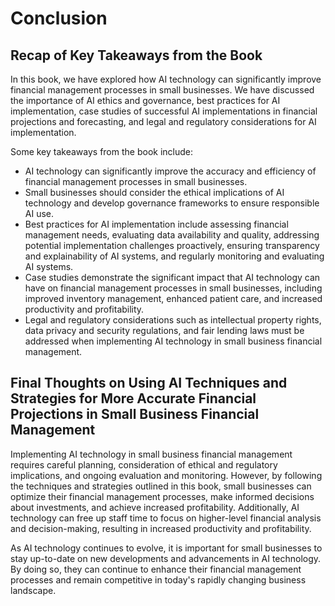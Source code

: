 # Conclusion

Recap of Key Takeaways from the Book
------------------------------------

In this book, we have explored how AI technology can significantly improve financial management processes in small businesses. We have discussed the importance of AI ethics and governance, best practices for AI implementation, case studies of successful AI implementations in financial projections and forecasting, and legal and regulatory considerations for AI implementation.

Some key takeaways from the book include:

* AI technology can significantly improve the accuracy and efficiency of financial management processes in small businesses.
* Small businesses should consider the ethical implications of AI technology and develop governance frameworks to ensure responsible AI use.
* Best practices for AI implementation include assessing financial management needs, evaluating data availability and quality, addressing potential implementation challenges proactively, ensuring transparency and explainability of AI systems, and regularly monitoring and evaluating AI systems.
* Case studies demonstrate the significant impact that AI technology can have on financial management processes in small businesses, including improved inventory management, enhanced patient care, and increased productivity and profitability.
* Legal and regulatory considerations such as intellectual property rights, data privacy and security regulations, and fair lending laws must be addressed when implementing AI technology in small business financial management.

Final Thoughts on Using AI Techniques and Strategies for More Accurate Financial Projections in Small Business Financial Management
-----------------------------------------------------------------------------------------------------------------------------------

Implementing AI technology in small business financial management requires careful planning, consideration of ethical and regulatory implications, and ongoing evaluation and monitoring. However, by following the techniques and strategies outlined in this book, small businesses can optimize their financial management processes, make informed decisions about investments, and achieve increased profitability. Additionally, AI technology can free up staff time to focus on higher-level financial analysis and decision-making, resulting in increased productivity and profitability.

As AI technology continues to evolve, it is important for small businesses to stay up-to-date on new developments and advancements in AI technology. By doing so, they can continue to enhance their financial management processes and remain competitive in today's rapidly changing business landscape.